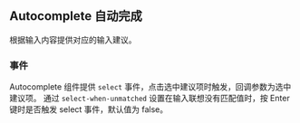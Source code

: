 <div class="demo-header">
<p class="overviewicon">
  <span class="wapi-form-dropdown"/>
</p>

## Autocomplete 自动完成

<nova-uxlink widget-name="Input"></nova-uxlink>

根据输入内容提供对应的输入建议。
</div>

### 事件

Autocomplete 组件提供 `select` 事件，点击选中建议项时触发，回调参数为选中建议项。
通过 `select-when-unmatched` 设置在输入联想没有匹配值时，按 Enter 键时是否触发 select 事件，默认值为 false。

<nova-demo-view link="autocomplete/select-event"></nova-demo-view>

<br>
